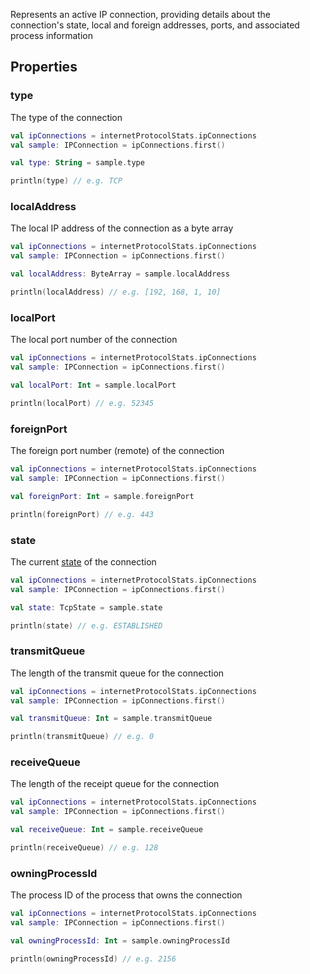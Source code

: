 Represents an active IP connection, providing details about the connection's
state, local and foreign addresses, ports, and associated process information

## Properties

### type

The type of the connection

```kotlin
val ipConnections = internetProtocolStats.ipConnections
val sample: IPConnection = ipConnections.first()

val type: String = sample.type

println(type) // e.g. TCP
```

### localAddress

The local IP address of the connection as a byte array

```kotlin
val ipConnections = internetProtocolStats.ipConnections
val sample: IPConnection = ipConnections.first()

val localAddress: ByteArray = sample.localAddress

println(localAddress) // e.g. [192, 168, 1, 10]
```

### localPort

The local port number of the connection

```kotlin
val ipConnections = internetProtocolStats.ipConnections
val sample: IPConnection = ipConnections.first()

val localPort: Int = sample.localPort

println(localPort) // e.g. 52345
```

### foreignPort

The foreign port number (remote) of the connection

```kotlin
val ipConnections = internetProtocolStats.ipConnections
val sample: IPConnection = ipConnections.first()

val foreignPort: Int = sample.foreignPort

println(foreignPort) // e.g. 443
```

### state

The current [state](../tcp_state.md) of the connection

```kotlin
val ipConnections = internetProtocolStats.ipConnections
val sample: IPConnection = ipConnections.first()

val state: TcpState = sample.state

println(state) // e.g. ESTABLISHED
```

### transmitQueue

The length of the transmit queue for the connection

```kotlin
val ipConnections = internetProtocolStats.ipConnections
val sample: IPConnection = ipConnections.first()

val transmitQueue: Int = sample.transmitQueue

println(transmitQueue) // e.g. 0
```

### receiveQueue

The length of the receipt queue for the connection

```kotlin
val ipConnections = internetProtocolStats.ipConnections
val sample: IPConnection = ipConnections.first()

val receiveQueue: Int = sample.receiveQueue

println(receiveQueue) // e.g. 128
```

### owningProcessId

The process ID of the process that owns the connection

```kotlin
val ipConnections = internetProtocolStats.ipConnections
val sample: IPConnection = ipConnections.first()

val owningProcessId: Int = sample.owningProcessId

println(owningProcessId) // e.g. 2156
```
